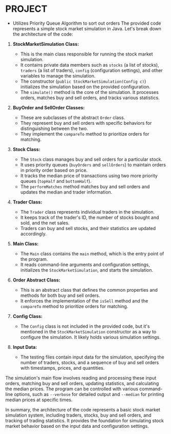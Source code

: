 # PROJECT
- Utilizes Priority Queue Algorithm to sort out orders
The provided code represents a simple stock market simulation in Java. Let's break down the architecture of the code:

1. **StockMarketSimulation Class:**
   - This is the main class responsible for running the stock market simulation.
   - It contains private data members such as `stocks` (a list of stocks), `traders` (a list of traders), `config` (configuration settings), and other variables to manage the simulation.
   - The constructor (`public StockMarketSimulation(Config c)`) initializes the simulation based on the provided configuration.
   - The `simulate()` method is the core of the simulation. It processes orders, matches buy and sell orders, and tracks various statistics.

2. **BuyOrder and SellOrder Classes:**
   - These are subclasses of the abstract `Order` class.
   - They represent buy and sell orders with specific behaviors for distinguishing between the two.
   - They implement the `compareTo` method to prioritize orders for matching.

3. **Stock Class:**
   - The `Stock` class manages buy and sell orders for a particular stock.
   - It uses priority queues (`buyOrders` and `sellOrders`) to maintain orders in priority order based on price.
   - It tracks the median price of transactions using two more priority queues (`topHalf` and `bottomHalf`).
   - The `performMatches` method matches buy and sell orders and updates the median and trader information.

4. **Trader Class:**
   - The `Trader` class represents individual traders in the simulation.
   - It keeps track of the trader's ID, the number of stocks bought and sold, and the net sales.
   - Traders can buy and sell stocks, and their statistics are updated accordingly.

5. **Main Class:**
   - The `Main` class contains the `main` method, which is the entry point of the program.
   - It reads command-line arguments and configuration settings, initializes the `StockMarketSimulation`, and starts the simulation.

6. **Order Abstract Class:**
   - This is an abstract class that defines the common properties and methods for both buy and sell orders.
   - It enforces the implementation of the `isSell` method and the `compareTo` method to prioritize orders for matching.

7. **Config Class:**
   - The `Config` class is not included in the provided code, but it's mentioned in the `StockMarketSimulation` constructor as a way to configure the simulation. It likely holds various simulation settings.

8. **Input Data:**
   - The testing files contain input data for the simulation, specifying the number of traders, stocks, and a sequence of buy and sell orders with timestamps, prices, and quantities.

The simulation's main flow involves reading and processing these input orders, matching buy and sell orders, updating statistics, and calculating the median prices. The program can be controlled with various command-line options, such as `--verbose` for detailed output and `--median` for printing median prices at specific times.

In summary, the architecture of the code represents a basic stock market simulation system, including traders, stocks, buy and sell orders, and tracking of trading statistics. It provides the foundation for simulating stock market behavior based on the input data and configuration settings.
